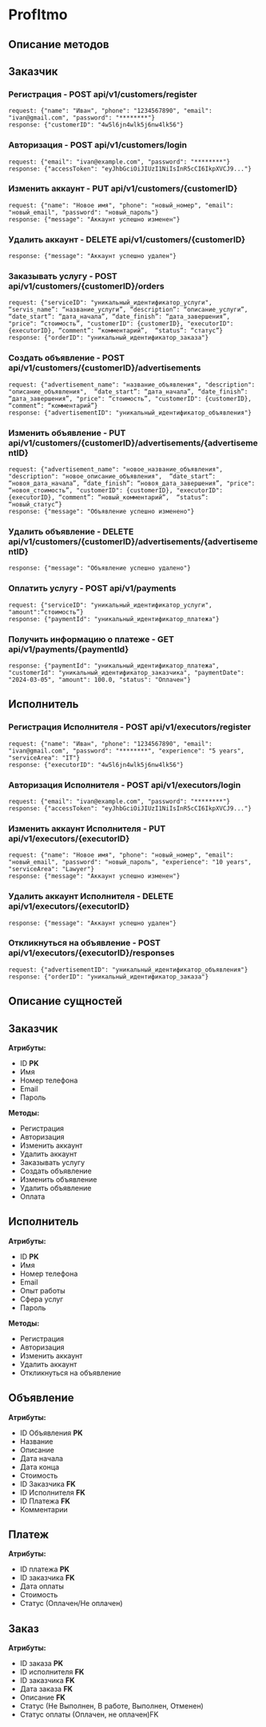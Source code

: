 # ProfItmo
## Описание методов

## Заказчик

### Регистрация - POST api/v1/customers/register
```
request: {"name": "Иван", "phone": "1234567890", "email": "ivan@gmail.com", "password": "********"}
response: {"customerID": "4w5l6jn4wlk5j6nw4lk56"}
```

### Авторизация - POST api/v1/customers/login
```
request: {"email": "ivan@example.com", "password": "********"}
response: {"accessToken": "eyJhbGciOiJIUzI1NiIsInR5cCI6IkpXVCJ9..."}
```

### Изменить аккаунт - PUT api/v1/customers/{customerID}
```
request: {"name": "Новое имя", "phone": "новый_номер", "email": "новый_email", "password": "новый_пароль"}
response: {"message": "Аккаунт успешно изменен"}
```

### Удалить аккаунт - DELETE api/v1/customers/{customerID}
```
response: {"message": "Аккаунт успешно удален"}
```

### Заказывать услугу - POST api/v1/customers/{customerID}/orders
```
request: {"serviceID": "уникальный_идентификатор_услуги", “servis_name”: “название_услуги”, “description”: “описание_услуги”, “date_start”: “дата_начала”, “date_finish”: “дата_завершения”, "price": “стоимость”, "customerID": {customerID}, "executorID": {executorID}, “comment”: “комментарий”,  “status”: “статус”}
response: {"orderID": "уникальный_идентификатор_заказа"}
```

### Создать объявление - POST api/v1/customers/{customerID}/advertisements
```
request: {"advertisement_name": "название_объявления", "description": "описание_объявления",  “date_start”: “дата_начала”, “date_finish”: “дата_завершения”, "price": “стоимость”, "customerID": {customerID}, “comment”: “комментарий”}
response: {"advertisementID": "уникальный_идентификатор_объявления"}
```

### Изменить объявление - PUT api/v1/customers/{customerID}/advertisements/{advertisementID}
```
request: {"advertisement_name": "новое_название_объявления", "description": "новое_описание_объявления",  “date_start”: “новоя_дата_начала”, “date_finish”: “новоя_дата_завершения”, "price": “новоя_стоимость”, "customerID": {customerID}, "executorID": {executorID}, “comment”: “новый_комментарий”,  “status”: “новый_статус”}
response: {"message": "Объявление успешно изменено"}
```

### Удалить объявление - DELETE api/v1/customers/{customerID}/advertisements/{advertisementID}
```
response: {"message": "Объявление успешно удалено"}
```

### Оплатить услугу - POST api/v1/payments
```
request: {"serviceID": "уникальный_идентификатор_услуги", "amount":“стоимость”}
response: {"paymentId": "уникальный_идентификатор_платежа"}
```

### Получить информацию о платеже - GET api/v1/payments/{paymentId}
```
response: {"paymentId": "уникальный_идентификатор_платежа", "customerId": "уникальный_идентификатор_заказчика", "paymentDate": "2024-03-05", "amount": 100.0, "status": "Оплачен"}
```

## Исполнитель

### Регистрация Исполнителя - POST api/v1/executors/register
```
request: {"name": "Иван", "phone": "1234567890", "email": "ivan@gmail.com", "password": "********", "experience": "5 years", "serviceArea": "IT"}
response: {"executorID": "4w5l6jn4wlk5j6nw4lk56"}
```

### Авторизация Исполнителя - POST api/v1/executors/login
```
request: {"email": "ivan@example.com", "password": "********"}
response: {"accessToken": "eyJhbGciOiJIUzI1NiIsInR5cCI6IkpXVCJ9..."}
```

### Изменить аккаунт Исполнителя - PUT api/v1/executors/{executorID}
```
request: {"name": "Новое имя", "phone": "новый_номер", "email": "новый_email", "password": "новый_пароль", "experience": "10 years", "serviceArea": "Lawyer"}
response: {"message": "Аккаунт успешно изменен"}
```

### Удалить аккаунт Исполнителя - DELETE api/v1/executors/{executorID}
```
response: {"message": "Аккаунт успешно удален"}
```

### Откликнуться на объявление - POST api/v1/executors/{executorID}/responses
```
request: {"advertisementID": "уникальный_идентификатор_объявления"}
response: {"orderID": "уникальный_идентификатор_заказа"}
```


## Описание сущностей

## Заказчик

__Атрибуты:__

* ID __PK__
* Имя
* Номер телефона
* Email
* Пароль


__Методы:__
* Регистрация
* Авторизация
* Изменить аккаунт
* Удалить аккаунт
* Заказывать услугу
* Создать объявление
* Изменить объявление
* Удалить объявление
* Оплата



## Исполнитель

__Атрибуты:__
* ID __PK__
* Имя
* Номер телефона
* Email
* Опыт работы
* Сфера услуг
* Пароль

__Методы:__
* Регистрация
* Авторизация
* Изменить аккаунт
* Удалить аккаунт
* Откликнуться на объявление


## Объявление
__Атрибуты:__
* ID Объявления __PK__
* Название
* Описание
* Дата начала
* Дата конца
* Стоимость
* ID Заказчика __FK__
* ID Исполнителя __FK__
* ID Платежа __FK__
* Комментарии


## Платеж
__Атрибуты:__
* ID платежа __PK__
* ID заказчика __FK__
* Дата оплаты
* Стоимость
* Статус (Оплачен/Не оплачен)


## Заказ
__Атрибуты:__
* ID заказа __PK__
* ID исполнителя __FK__
* ID заказчика __FK__
* Дата заказа __FK__
* Описание __FK__
* Статус (Не Выполнен, В работе, Выполнен, Отменен)
* Статус оплаты (Оплачен, не оплачен)FK